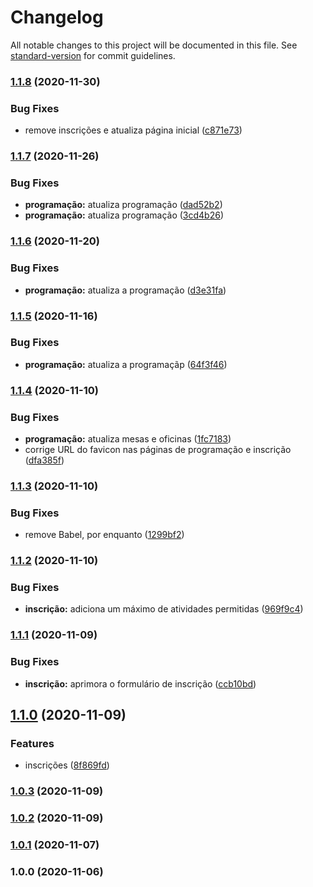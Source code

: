 # Changelog

All notable changes to this project will be documented in this file. See [standard-version](https://github.com/conventional-changelog/standard-version) for commit guidelines.

### [1.1.8](https://github.com/danielsarsi/convep-2020/compare/v1.1.7...v1.1.8) (2020-11-30)


### Bug Fixes

* remove inscrições e atualiza página inicial ([c871e73](https://github.com/danielsarsi/convep-2020/commit/c871e73019e92c11b7f4bf4d71902a74e61aad6f))

### [1.1.7](https://github.com/danielsarsi/convep-2020/compare/v1.1.6...v1.1.7) (2020-11-26)


### Bug Fixes

* **programação:** atualiza programação ([dad52b2](https://github.com/danielsarsi/convep-2020/commit/dad52b27918469c82a66ad4f7f4029a50b1e6917))
* **programação:** atualiza programação ([3cd4b26](https://github.com/danielsarsi/convep-2020/commit/3cd4b2678bafddb6366aee0f5fcada5d9fe44d57))

### [1.1.6](https://github.com/danielsarsi/convep-2020/compare/v1.1.5...v1.1.6) (2020-11-20)


### Bug Fixes

* **programação:** atualiza a programação ([d3e31fa](https://github.com/danielsarsi/convep-2020/commit/d3e31fa8daf535b058b542f778fc72aacdf8d233))

### [1.1.5](https://github.com/danielsarsi/convep-2020/compare/v1.1.4...v1.1.5) (2020-11-16)


### Bug Fixes

* **programação:** atualiza a programaçãp ([64f3f46](https://github.com/danielsarsi/convep-2020/commit/64f3f46510ab7e6ee68a8a4faa14fc44161f350d))

### [1.1.4](https://github.com/danielsarsi/convep-2020/compare/v1.1.3...v1.1.4) (2020-11-10)


### Bug Fixes

* **programação:** atualiza mesas e oficinas ([1fc7183](https://github.com/danielsarsi/convep-2020/commit/1fc7183c6830100bf477f049fd08166c0357e459))
* corrige URL do favicon nas páginas de programação e inscrição ([dfa385f](https://github.com/danielsarsi/convep-2020/commit/dfa385f39bbc3f0c464ead5614544e4360e2da38))

### [1.1.3](https://github.com/danielsarsi/convep-2020/compare/v1.1.2...v1.1.3) (2020-11-10)


### Bug Fixes

* remove Babel, por enquanto ([1299bf2](https://github.com/danielsarsi/convep-2020/commit/1299bf2fb03774323420f19afc3bf24571c085bf))

### [1.1.2](https://github.com/danielsarsi/convep-2020/compare/v1.1.1...v1.1.2) (2020-11-10)


### Bug Fixes

* **inscrição:** adiciona um máximo de atividades permitidas ([969f9c4](https://github.com/danielsarsi/convep-2020/commit/969f9c4b5bd8a19a38fe2bc5791e0cfec3da93eb))

### [1.1.1](https://github.com/danielsarsi/convep-2020/compare/v1.1.0...v1.1.1) (2020-11-09)


### Bug Fixes

* **inscrição:** aprimora o formulário de inscrição ([ccb10bd](https://github.com/danielsarsi/convep-2020/commit/ccb10bd121da71347e6f25708cd0ab215850ec59))

## [1.1.0](https://github.com/danielsarsi/convep-2020/compare/v1.0.3...v1.1.0) (2020-11-09)


### Features

* inscrições ([8f869fd](https://github.com/danielsarsi/convep-2020/commit/8f869fd4aa45f65870988b9357d416d32eff6e66))

### [1.0.3](https://github.com/danielsarsi/convep-2020/compare/v1.0.2...v1.0.3) (2020-11-09)

### [1.0.2](https://github.com/danielsarsi/convep-2020/compare/v1.0.1...v1.0.2) (2020-11-09)

### [1.0.1](https://github.com/danielsarsi/convep-2020/compare/v1.0.0...v1.0.1) (2020-11-07)

### 1.0.0 (2020-11-06)
